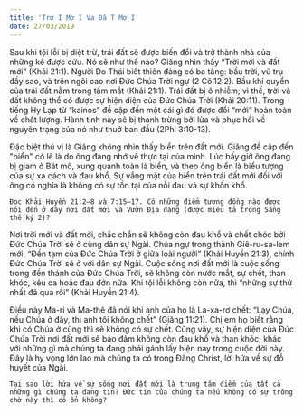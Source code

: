 ```yaml
---
title: 'Trơ I Mơ I Va Đâ T Mơ I'
date: 27/03/2019
---
```


Sau khi tội lỗi bị diệt trừ, trái đất sẽ được biến đổi và trở thành nhà của những kẻ được cứu. Nó sẽ như thế nào? Giăng nhìn thấy “Trời mới và đất mới” (Khải 21:1). Người Do Thái biết thiên đàng có ba tầng: bầu trời, vũ trụ đầy sao, và trên ngôi cao nơi Đức Chúa Trời ngự (2 Cô.12:2). Bầu khí quyển của trái đất nằm trong tầm mắt (Khải 21:1). Trái đất bị ô nhiễm; vì thế, trời và đất không thể có được sự hiện diện của Đức Chúa Trời (Khải 20:11). Trong tiếng Hy Lạp từ “kainos” đề cập đến một cái gì đó được đổi “mới” hoàn toàn về chất lượng. Hành tinh này sẽ bị thanh trừng bởi lửa và phục hồi về nguyên trạng của nó như thuở ban đầu (2Phi 3:10-13).

Đặc biệt thú vị là Giăng không nhìn thấy biển trên đất mới. Giăng đề cập đến "biển" có lẽ là do ông đang nhớ về thực tại của mình. Lúc bấy giờ ông đang bị giam ở Bát mô, xung quanh toàn là biển, và theo ông biển là biểu tượng của sự xa cách và đau khổ. Sự vắng mặt của biển trên trái đất mới đối với ông có nghĩa là không có sự tồn tại của nỗi đau và sự khốn khổ. 

`Đọc Khải Huyền 21:2–8 và 7:15–17. Có những điểm tương đồng nào được nói đến ở đây nơi đất mới và Vườn Địa đàng (được miêu tả trong Sáng thế ký 2)?`

Nơi trời mới và đất mới, chắc chắn sẽ không còn đau khổ và chết chóc bởi Đức Chúa Trời sẽ ở cùng dân sự Ngài. Chúa ngự trong thành Giê-ru-sa-lem mới, “Đền tạm của Đức Chúa Trời ở giữa loài người” (Khải Huyền 21:3), chính Đức Chúa Trời sẽ ở với dân sự Ngài. Cuộc sống nơi đất mới là cuộc sống trong đền thánh của Đức Chúa Trời, sẽ không còn nước mắt, sự chết, than khóc, kêu ca hoặc đau đớn nữa. Khi tội lỗi không còn nữa, thì “những sự thứ nhất đã qua rồi” (Khải Huyền 21:4).

Điều này Ma-ri và Ma-thê đã nói khi anh của họ là La-xa-rơ chết: “Lạy Chúa, nếu Chúa ở đây, thì anh tôi không chết” (Giăng 11:21). Chị em họ biết rằng khi có Chúa ở cùng thì sẽ không có sự chết. Cũng vậy, sự hiện diện của Đức Chúa Trời nơi đất mới sẽ bảo đảm không còn đau khổ và than khóc; khác với những gì mà chúng ta đang phải gánh lấy hiện nay trong cuộc đời này. Đây là hy vọng lớn lao mà chúng ta có trong Đấng Christ, lời hứa về sự đỗ huyết của Ngài. 

`Tại sao lời hứa về sự sống nơi đất mới là trung tâm điểm của tất cả những gì chúng ta đang tin? Đức tin của chúng ta nếu không có sự trông chờ này thì có ổn không?`